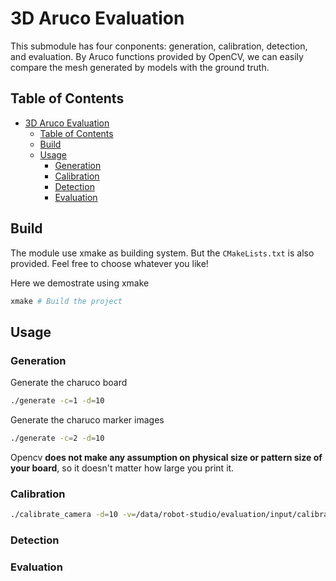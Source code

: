 # 3D Aruco Evaluation

This submodule has four conponents: generation, calibration, detection, and evaluation. By Aruco functions provided by OpenCV, we can easily compare the mesh generated by models with the ground truth.

## Table of Contents
- [3D Aruco Evaluation](#3d-aruco-evaluation)
  - [Table of Contents](#table-of-contents)
  - [Build](#build)
  - [Usage](#usage)
    - [Generation](#generation)
    - [Calibration](#calibration)
    - [Detection](#detection)
    - [Evaluation](#evaluation)

## Build

The module use xmake as building system. But the `CMakeLists.txt` is also provided. Feel free to choose whatever you like!

Here we demostrate using xmake
```bash
xmake # Build the project
```

## Usage

### Generation

Generate the charuco board
```bash
./generate -c=1 -d=10
```

Generate the charuco marker images
```bash
./generate -c=2 -d=10
```

Opencv **does not make any assumption on physical size or pattern size of your board**, so it doesn't matter how large you print it.

### Calibration

```bash
./calibrate_camera -d=10 -v=/data/robot-studio/evaluation/input/calibration.mp4 /workspace/gs_toolkit/configs/
```

### Detection

### Evaluation
